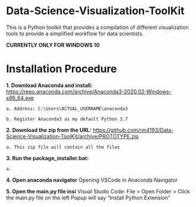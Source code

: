 # Data-Science-Visualization-ToolKit
This is a Python toolkit that provides a compilation of different visualization tools to provide a simplified workflow for data scientists.

**CURRENTLY ONLY FOR WINDOWS 10**

# Installation Procedure

**1. Download Anaconda and install:** https://repo.anaconda.com/archive/Anaconda3-2020.02-Windows-x86_64.exe
  
    a. Address: C:\Users\ACTUAL_USERNAME\anaconda3
 
    b. Register Anaconda3 as my default Python 3.7

**2.  Download the zip from the URL:** https://github.com/rm4193/Data-Science-Visualization-ToolKit/archive/PROTOTYPE.zip

    a. This zip file will contain all the files

**3. Run the package_installer.bat:**

    a. 

**4. Open anaconda navigator**
Opening VSCode in Anaconda Navigator

**5. Open the main.py file insi**
Visual Studio Code: File > Open Folder > 
Click the main.py file on the left
Popup will say “Install Python Extension”
